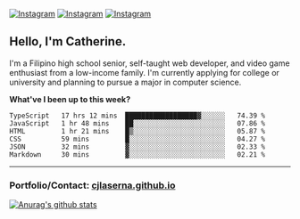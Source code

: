 <a href="https://www.instagram.com/clasernaj/"><img src="https://img.shields.io/badge/-Instagram-e4405f?style=flat-square&logo=Instagram&logoColor=white" alt="Instagram"/></a>
<a href="https://www.linkedin.com/in/catherinelaserna/"><img src="https://img.shields.io/badge/-LinkedIn-0e76a8?style=flat-square&logo=Linkedin&logoColor=white" alt="Instagram"/></a> 
<a href="https://cjlaserna.github.io/"><img src="https://img.shields.io/badge/-Portfolio-purple" alt="Instagram"/></a> 

## Hello, I'm Catherine.
I'm a Filipino high school senior, self-taught web developer, and video game enthusiast from a low-income family. I'm currently applying for college or university and planning to pursue a major in computer science.

**What've I been up to this week?** 
<!--START_SECTION:waka-->

```text
TypeScript   17 hrs 12 mins  ██████████████████▓░░░░░░   74.39 %
JavaScript   1 hr 48 mins    ██░░░░░░░░░░░░░░░░░░░░░░░   07.86 %
HTML         1 hr 21 mins    █▒░░░░░░░░░░░░░░░░░░░░░░░   05.87 %
CSS          59 mins         █░░░░░░░░░░░░░░░░░░░░░░░░   04.27 %
JSON         32 mins         ▓░░░░░░░░░░░░░░░░░░░░░░░░   02.33 %
Markdown     30 mins         ▓░░░░░░░░░░░░░░░░░░░░░░░░   02.21 %
```

<!--END_SECTION:waka-->

-------------
### Portfolio/Contact: [cjlaserna.github.io](https://cjlaserna.github.io)
[![Anurag's github stats](https://github-readme-stats.vercel.app/api?username=cjlaserna&theme=cobalt)](https://github.com/anuraghazra/github-readme-stats)
